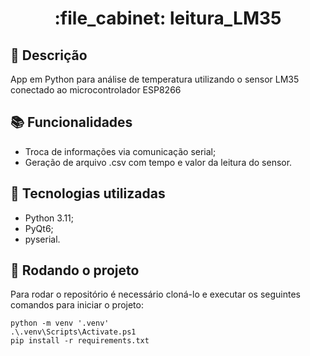 <h1 align="center">:file_cabinet: leitura_LM35</h1>

## :memo: Descrição
App em Python para análise de temperatura utilizando o sensor LM35 conectado ao microcontrolador ESP8266

## :books: Funcionalidades
* Troca de informações via comunicação serial;
* Geração de arquivo .csv com tempo e valor da leitura do sensor.

## :wrench: Tecnologias utilizadas
* Python 3.11;
* PyQt6;
* pyserial.

## :rocket: Rodando o projeto
Para rodar o repositório é necessário cloná-lo e executar os seguintes comandos para iniciar o projeto:
```
python -m venv '.venv'
.\.venv\Scripts\Activate.ps1
pip install -r requirements.txt
```
